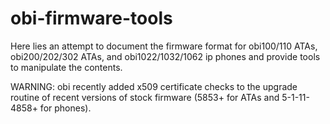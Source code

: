 # obi-firmware-tools

Here lies an attempt to document the firmware format for obi100/110 ATAs, obi200/202/302 ATAs, and obi1022/1032/1062 ip phones and provide tools to manipulate the contents.

WARNING: obi recently added x509 certificate checks to the upgrade routine of recent versions of stock firmware (5853+ for ATAs and 5-1-11-4858+ for phones).
